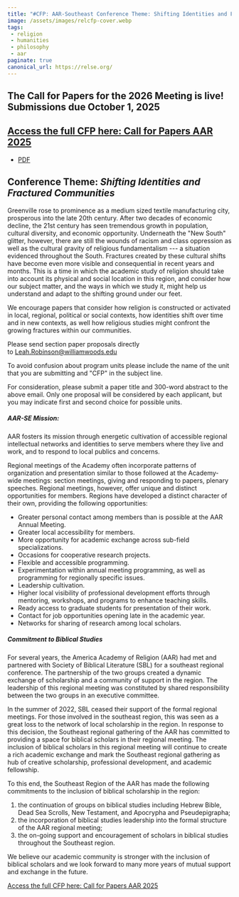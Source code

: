```yaml
---
title: "#CFP: AAR-Southeast Conference Theme: Shifting Identities and Fractured Communities"
image: /assets/images/relcfp-cover.webp
tags:
 - religion
 - humanities
 - philosophy
 - aar
paginate: true 
canonical_url: https://relse.org/
---
```

## The Call for Papers for the 2026 Meeting is live! Submissions due October 1, 2025

## [Access the full CFP here: Call for Papers AAR 2025](/assets/pdfs/CFP-AARSE-2025.pdf)
- [PDF](/assets/pdfs/CFP-AARSE-2025.pdf)

## Conference Theme: *Shifting Identities and Fractured Communities*

Greenville rose to prominence as a medium sized textile manufacturing city, prosperous into the late 20th century. After two decades of economic decline, the 21st century has seen tremendous growth in population, cultural diversity, and economic opportunity. Underneath the "New South" glitter, however, there are still the wounds of racism and class oppression as well as the cultural gravity of religious fundamentalism --- a situation evidenced throughout the South. Fractures created by these cultural shifts have become even more visible and consequential in recent years and months. This is a time in which the academic study of religion should take into account its physical and social location in this region, and consider how our subject matter, and the ways in which we study it, might help us understand and adapt to the shifting ground under our feet.

We encourage papers that consider how religion is constructed or activated in local, regional, political or social contexts, how identities shift over time and in new contexts, as well how religious studies might confront the growing fractures within our communities.

Please send section paper proposals directly to <Leah.Robinson@williamwoods.edu>

To avoid confusion about program units please include the name of the unit that you are submitting and "CFP" in the subject line.

For consideration, please submit a paper title and 300-word abstract to the above email. Only one proposal will be considered by each applicant, but you may indicate first and second choice for possible units.

##### AAR-SE Mission:

AAR fosters its mission through energetic cultivation of accessible regional intellectual networks and identities to serve members where they live and work, and to respond to local publics and concerns.

Regional meetings of the Academy often incorporate patterns of organization and presentation similar to those followed at the Academy-wide meetings: section meetings, giving and responding to papers, plenary speeches. Regional meetings, however, offer unique and distinct opportunities for members. Regions have developed a distinct character of their own, providing the following opportunities:

-   Greater personal contact among members than is possible at the AAR Annual Meeting.
-   Greater local accessibility for members.
-   More opportunity for academic exchange across sub-field specializations.
-   Occasions for cooperative research projects.
-   Flexible and accessible programming.
-   Experimentation within annual meeting programming, as well as programming for regionally specific issues.
-   Leadership cultivation.
-   Higher local visibility of professional development efforts through mentoring, workshops, and programs to enhance teaching skills.
-   Ready access to graduate students for presentation of their work.
-   Contact for job opportunities opening late in the academic year.
-   Networks for sharing of research among local scholars.

##### Commitment to Biblical Studies

For several years, the America Academy of Religion (AAR) had met and partnered with Society of Biblical Literature (SBL) for a southeast regional conference. The partnership of the two groups created a dynamic exchange of scholarship and a community of support in the region. The leadership of this regional meeting was constituted by shared responsibility between the two groups in an executive committee.

In the summer of 2022, SBL ceased their support of the formal regional meetings. For those involved in the southeast region, this was seen as a great loss to the network of local scholarship in the region. In response to this decision, the Southeast regional gathering of the AAR has committed to providing a space for biblical scholars in their regional meeting. The inclusion of biblical scholars in this regional meeting will continue to create a rich academic exchange and mark the Southeast regional gathering as hub of creative scholarship, professional development, and academic fellowship.

To this end, the Southeast Region of the AAR has made the following commitments to the inclusion of biblical scholarship in the region:

 1.  the continuation of groups on biblical studies including Hebrew Bible, Dead Sea Scrolls, New Testament, and Apocrypha and Pseudepigrapha;
 2.  the incorporation of biblical studies leadership into the formal structure of the AAR regional meeting;
 3.  the on-going support and encouragement of scholars in biblical studies throughout the Southeast region.

We believe our academic community is stronger with the inclusion of biblical scholars and we look forward to many more years of mutual support and exchange in the future.

[Access the full CFP here: Call for Papers AAR 2025](/assets/pdfs/CFP-AARSE-2025.pdf)